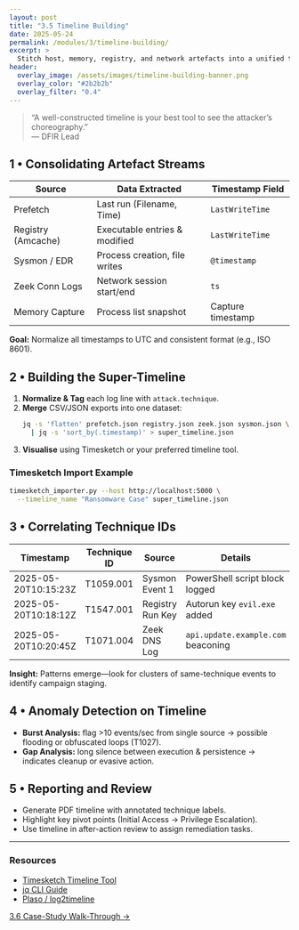 ```yaml
---
layout: post
title: "3.5 Timeline Building"
date: 2025-05-24
permalink: /modules/3/timeline-building/
excerpt: >
  Stitch host, memory, registry, and network artefacts into a unified timeline—visualise attacker progression and map each event to ATT&CK technique IDs.
header:
  overlay_image: /assets/images/timeline-building-banner.png
  overlay_color: "#2b2b2b"
  overlay_filter: "0.4"
---
```


> “A well-constructed timeline is your best tool to see the attacker’s choreography.”  
> — DFIR Lead

## 1 • Consolidating Artefact Streams

| Source           | Data Extracted                    | Timestamp Field      |
|------------------|-----------------------------------|----------------------|
| Prefetch         | Last run (Filename, Time)         | `LastWriteTime`      |
| Registry (Amcache)| Executable entries & modified    | `LastWriteTime`      |
| Sysmon / EDR     | Process creation, file writes     | `@timestamp`         |
| Zeek Conn Logs   | Network session start/end         | `ts`                 |
| Memory Capture   | Process list snapshot             | Capture timestamp    |

**Goal:** Normalize all timestamps to UTC and consistent format (e.g., ISO 8601).

## 2 • Building the Super-Timeline

1. **Normalize & Tag** each log line with `attack.technique`.  
2. **Merge** CSV/JSON exports into one dataset:
   ```bash
   jq -s 'flatten' prefetch.json registry.json zeek.json sysmon.json \
     | jq -s 'sort_by(.timestamp)' > super_timeline.json
   ```
3. **Visualise** using Timesketch or your preferred timeline tool.

### Timesketch Import Example

```bash
timesketch_importer.py --host http://localhost:5000 \
  --timeline_name "Ransomware Case" super_timeline.json
```

## 3 • Correlating Technique IDs

| Timestamp           | Technique ID | Source          | Details                             |
|---------------------|--------------|-----------------|-------------------------------------|
| 2025-05-20T10:15:23Z| T1059.001    | Sysmon Event 1  | PowerShell script block logged      |
| 2025-05-20T10:18:12Z| T1547.001    | Registry Run Key| Autorun key `evil.exe` added        |
| 2025-05-20T10:20:45Z| T1071.004    | Zeek DNS Log    | `api.update.example.com` beaconing  |

**Insight:** Patterns emerge—look for clusters of same-technique events to identify campaign staging.

## 4 • Anomaly Detection on Timeline

- **Burst Analysis:** flag >10 events/sec from single source → possible flooding or obfuscated loops (T1027).  
- **Gap Analysis:** long silence between execution & persistence → indicates cleanup or evasive action.

## 5 • Reporting and Review

- Generate PDF timeline with annotated technique labels.  
- Highlight key pivot points (Initial Access → Privilege Escalation).  
- Use timeline in after-action review to assign remediation tasks.

---

<div class="post-resources container">
  <h3>Resources</h3>
  <ul>
    <li><a href="https://www.timesketch.org/" target="_blank">Timesketch Timeline Tool</a></li>
    <li><a href="https://stedolan.github.io/jq/" target="_blank">jq CLI Guide</a></li>
    <li><a href="https://github.com/log2timeline/plaso" target="_blank">Plaso / log2timeline</a></li>
  </ul>
</div>

<a href="{{ site.baseurl }}/modules/3/case-study-walkthrough/" class="next-link">3.6 Case-Study Walk-Through →</a>